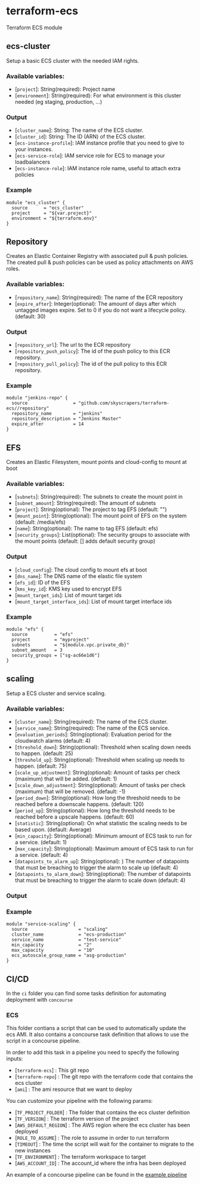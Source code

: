 # terraform-ecs
Terraform ECS module

## ecs-cluster
Setup a basic ECS cluster with the needed IAM rights.

### Available variables:
 * [`project`]: String(required): Project name
 * [`environment`]: String(required):  For what environment is this cluster needed (eg staging, production, ...)
### Output
 * [`cluster_name`]: String: The name of the ECS cluster.
 * [`cluster_id`]: String: The ID (ARN) of the ECS cluster.
 * [`ecs-instance-profile`]: IAM instance profile that you need to give to your instances.
 * [`ecs-service-role`]: IAM service role for ECS to manage your loadbalancers
 * [`ecs-instance-role`]: IAM instance role name, useful to attach extra policies

### Example
```
module "ecs_cluster" {
  source      = "ecs_cluster"
  project     = "${var.project}"
  environment = "${terraform.env}"
}
```

## Repository
Creates an Elastic Container Registry with associated pull & push policies.
The created pull & push policies can be used as policy attachments on AWS roles.

### Available variables:
  * [`repository_name`]: String(required): The name of the ECR repository
  * [`expire_after`]: Integer(optional): The amount of days after which untagged images expire. Set to 0 if you do not want a lifecycle policy. (default: 30)

### Output
  * [`repository_url`]: The url to the ECR repository
  * [`repository_push_policy`]: The id of the push policy to this ECR repository.
  * [`repository_pull_policy`]: The id of the pull policy to this ECR repository.

### Example
```
module "jenkins-repo" {
  source                 = "github.com/skyscrapers/terraform-ecs//repository"
  repository_name        = "jenkins"
  repository_description = "Jenkins Master"
  expire_after           = 14
}
```

## EFS
Creates an Elastic Filesystem, mount points and cloud-config to mount at boot

### Available variables:
  * [`subnets`]: String(required): The subnets to create the mount point in
  * [`subnet_amount`]: String(required): The amount of subnets
  * [`project`]: String(optional): The project to tag EFS (default: "")
  * [`mount_point`]: String(optional): The mount point of EFS on the system (default: /media/efs)
  * [`name`]: String(optional): The name to tag EFS (default: efs)
  * [`security_groups`]: List(optional): The security groups to associate with the mount points (default: [] adds default security group)

### Output
  * [`cloud_config`]: The cloud config to mount efs at boot
  * [`dns_name`]: The DNS name of the elastic file system
  * [`efs_id`]: ID of the EFS
  * [`kms_key_id`]: KMS key used to encrypt EFS
  * [`mount_target_ids`]: List of mount target ids
  * [`mount_target_interface_ids`]: List of mount target interface ids

### Example
```
module "efs" {
  source          = "efs"
  project         = "myproject"
  subnets         = "${module.vpc.private_db}"
  subnet_amount   = 3
  security_groups = ["sg-ac66e1d6"]
}
```

## scaling
Setup a ECS cluster and service scaling.

### Available variables:
 * [`cluster_name`]: String(required): The name of the ECS cluster.
 * [`service_name`]: String(required): The name of the ECS service.
 * [`evaluation_periods`]: String(optional): Evaluation period for the cloudwatch alarms (default: 4)
 * [`threshold_down`]: String(optional): Threshold when scaling down needs to happen. (default: 25)
 * [`threshold_up`]: String(optional): Threshold when scaling up needs to happen. (default: 75)
 * [`scale_up_adjustment`]: String(optional): Amount of tasks per check (maximum) that will be added. (default: 1)
 * [`scale_down_adjustment`]: String(optional): Amount of tasks per check (maximum) that will be removed. (default: -1)
 * [`period_down`]: String(optional): How long the threshold needs to be reached before a downscale happens. (default: 120)
 * [`period_up`]: String(optional): How long the threshold needs to be reached before a upscale happens. (default: 60)
 * [`statistic`]: String(optional): On what statistic the scaling needs to be based upon. (default: Average)
 * [`min_capacity`]: String(optional): Minimum amount of ECS task to run for a service. (default: 1)
 * [`max_capacity`]: String(optional): Maximum amount of ECS task to run for a service. (default: 4)
 * [`datapoints_to_alarm_up`]: String(optional): ) The number of datapoints that must be breaching to trigger the alarm to scale up (default: 4)
 * [`datapoints_to_alarm_down`]: String(optional): The number of datapoints that must be breaching to trigger the alarm to scale down (default: 4)

### Output

### Example
```
module "service-scaling" {
  source                   = "scaling"
  cluster_name             = "ecs-production"
  service_name             = "test-service"
  min_capacity             = "2"
  max_capacity             = "10"
  ecs_autoscale_group_name = "asg-production"
}
```

## CI/CD 

In the `ci` folder you can find some tasks definition for automating deployment with `concourse`

### ECS
This folder contians a script that can be used to automatically update the ecs AMI.
It also contains a concourse task definition that allows to use the script in a concourse pipeline.

In order to add this task in a pipeline you need to specify the following inputs:
 * [`terraform-ecs`] : This git repo
 * [`terraform-repo`] : The git repo with the terraform code that contains the ecs cluster
 * [`ami`] : The ami resource that we want to deploy

 You can customize your pipeline with the following params:
 * [`TF_PROJECT_FOLDER`] : The folder that contains the ecs cluster definition
 * [`TF_VERSION`] : The terraform version of the project
 * [`AWS_DEFAULT_REGION`] : The AWS region where the ecs cluster has been deployed
 * [`ROLE_TO_ASSUME`] : The role to assume in order to run terraform
 * [`TIMEOUT`] : The time the script will wait for the container to migrate to the new instances
 * [`TF_ENVIRONMENT`] : The terraform workspace to target
 * [`AWS_ACCOUNT_ID`] : The account_id where the infra has been deployed

An example of a concourse pipeline can be found in the [example pipeline](ci/ecs/sample.yml)
